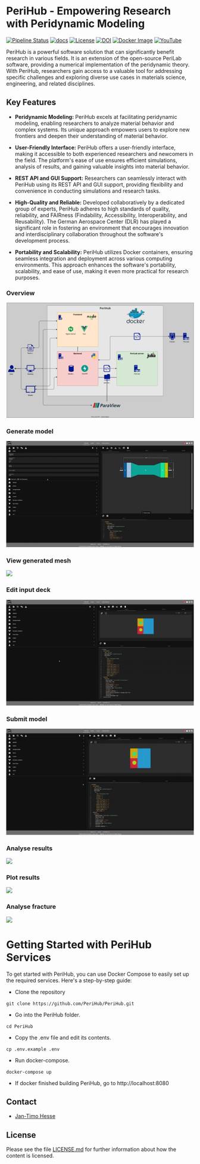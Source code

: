 <!--
SPDX-FileCopyrightText: 2023 PeriHub <https://github.com/PeriHub/PeriHub>

SPDX-License-Identifier: Apache-2.0
-->

# PeriHub - Empowering Research with Peridynamic Modeling

[![Pipeline Status](https://img.shields.io/github/actions/workflow/status/PeriHub/PeriHub/CI.yml?branch=main)](https://github.com/PeriHub/PeriLab.jl/actions)
[![docs](https://img.shields.io/badge/docs-v1-blue.svg)](https://perihub.github.io/PeriHub/)
[![License](https://img.shields.io/badge/License-Apache-blue.svg)](https://github.com/PeriHub/PeriHub/blob/main/LICENSE.md)
[![DOI](https://zenodo.org/badge/DOI/10.5281/zenodo.8159334.svg)](https://doi.org/10.5281/zenodo.8159334)
[![Docker Image](https://img.shields.io/docker/pulls/perihub/frontend)](https://hub.docker.com/r/perihub/frontend)
[![YouTube](https://img.shields.io/youtube/channel/subscribers/UCeky7HtUGlOJ2OKknvl6YnQ)](https://www.youtube.com/@PeriHub)

PeriHub is a powerful software solution that can significantly benefit research in various fields. It is an extension of the open-source PeriLab software, providing a numerical implementation of the peridynamic theory. With PeriHub, researchers gain access to a valuable tool for addressing specific challenges and exploring diverse use cases in materials science, engineering, and related disciplines.

## Key Features

- **Peridynamic Modeling:** PeriHub excels at facilitating peridynamic modeling, enabling researchers to analyze material behavior and complex systems. Its unique approach empowers users to explore new frontiers and deepen their understanding of material behavior.

- **User-Friendly Interface:** PeriHub offers a user-friendly interface, making it accessible to both experienced researchers and newcomers in the field. The platform's ease of use ensures efficient simulations, analysis of results, and gaining valuable insights into material behavior.

- **REST API and GUI Support:** Researchers can seamlessly interact with PeriHub using its REST API and GUI support, providing flexibility and convenience in conducting simulations and research tasks.

- **High-Quality and Reliable:** Developed collaboratively by a dedicated group of experts, PeriHub adheres to high standards of quality, reliability, and FAIRness (Findability, Accessibility, Interoperability, and Reusability). The German Aerospace Center (DLR) has played a significant role in fostering an environment that encourages innovation and interdisciplinary collaboration throughout the software's development process.

- **Portability and Scalability:** PeriHub utilizes Docker containers, ensuring seamless integration and deployment across various computing environments. This approach enhances the software's portability, scalability, and ease of use, making it even more practical for research purposes.

### Overview

![](docs/assets/images/PeriHub.svg)

### Generate model

![](docs/assets/gif/generateModel.gif)

### View generated mesh

![](docs/assets/gif/viewMesh.gif)

### Edit input deck

![](docs/assets/gif/editInputDeck.gif)

### Submit model

![](docs/assets/gif/runModel.gif)

### Analyse results

![](docs/assets/gif/analyseResults.gif)

### Plot results

![](docs/assets/gif/plotResults.gif)

### Analyse fracture

![](docs/assets/gif/analyseFracture.gif)

# Getting Started with PeriHub Services

To get started with PeriHub, you can use Docker Compose to easily set up the required services. Here's a step-by-step guide:

- Clone the repository

```
git clone https://github.com/PeriHub/PeriHub.git
```

- Go into the PeriHub folder.

```
cd PeriHub
```

- Copy the .env file and edit its contents.

```
cp .env.example .env
```

- Run docker-compose.

```
docker-compose up
```

- If docker finished building PeriHub, go to http://localhost:8080

## Contact

- [Jan-Timo Hesse](mailto:Jan-Timo.Hesse@dlr.de)

## License

Please see the file [LICENSE.md](LICENSE.md) for further information about how the content is licensed.
